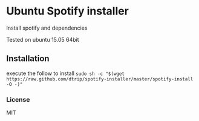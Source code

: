 # Ubuntu Spotify installer
Install spotify and dependencies

Tested on ubuntu 15.05 64bit

## Installation
execute the follow to install
`sudo sh -c "$(wget https://raw.github.com/dtrip/spotify-installer/master/spotify-install -O -)"`

### License
MIT
